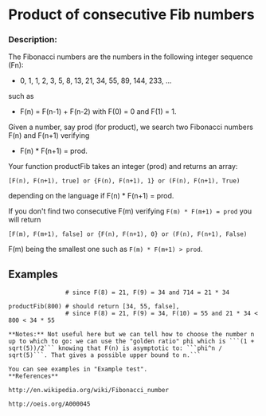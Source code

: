 # Product of consecutive Fib numbers
### Description:

The Fibonacci numbers are the numbers in the following integer sequence (Fn):

* 0, 1, 1, 2, 3, 5, 8, 13, 21, 34, 55, 89, 144, 233, ...

such as

* F(n) = F(n-1) + F(n-2) with F(0) = 0 and F(1) = 1.

Given a number, say prod (for product), we search two Fibonacci numbers F(n) and F(n+1) verifying

* F(n) * F(n+1) = prod.

Your function productFib takes an integer (prod) and returns an array:

```[F(n), F(n+1), true] or {F(n), F(n+1), 1} or (F(n), F(n+1), True)```

depending on the language if F(n) * F(n+1) = prod.

If you don't find two consecutive F(m) verifying ```F(m) * F(m+1) = prod``` you will return

```[F(m), F(m+1), false] or {F(n), F(n+1), 0} or (F(n), F(n+1), False)```

F(m) being the smallest one such as ```F(m) * F(m+1) > prod```.
## Examples

```productFib(714) # should return [21, 34, true], 
                # since F(8) = 21, F(9) = 34 and 714 = 21 * 34

productFib(800) # should return [34, 55, false], 
                # since F(8) = 21, F(9) = 34, F(10) = 55 and 21 * 34 < 800 < 34 * 55

**Notes:** Not useful here but we can tell how to choose the number n up to which to go: we can use the "golden ratio" phi which is ```(1 + sqrt(5))/2``` knowing that F(n) is asymptotic to: ```phi^n / sqrt(5)```. That gives a possible upper bound to n.```

You can see examples in "Example test".
**References**

http://en.wikipedia.org/wiki/Fibonacci_number

http://oeis.org/A000045
